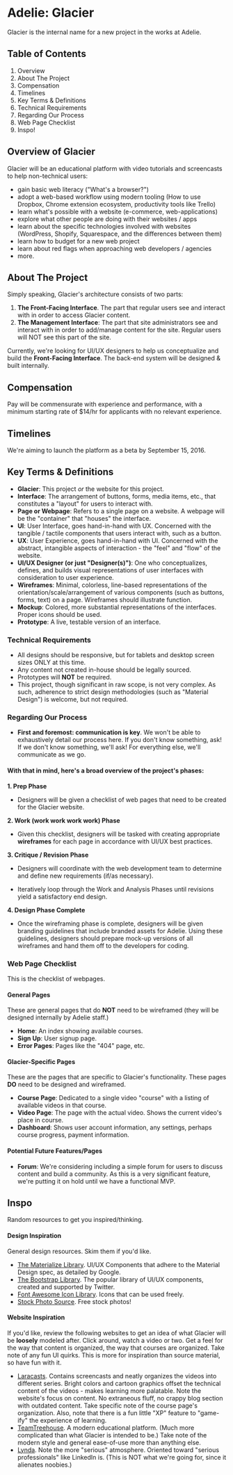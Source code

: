 # Adelie: Glacier
Glacier is the internal name for a new project in the works at Adelie. 

## Table of Contents
1. Overview 
2. About The Project
3. Compensation
4. Timelines
5. Key Terms & Definitions
6. Technical Requirements
7. Regarding Our Process
8. Web Page Checklist
9. Inspo!

## Overview of Glacier
Glacier will be an educational platform with video tutorials and screencasts to help non-technical users:

- gain basic web literacy ("What's a browser?")
- adopt a web-based workflow using modern tooling (How to use Dropbox, Chrome extension ecosystem, productivity tools like Trello)
- learn what's possible with a website (e-commerce, web-applications) 
- explore what other people are doing with their websites / apps
- learn about the specific technologies involved with websites (WordPress, Shopify, Squarespace, and the differences between them)
- learn how to budget for a new web project
- learn about red flags when approaching web developers / agencies
- more.

## About The Project
Simply speaking, Glacier's architecture consists of two parts:

1. **The Front-Facing Interface**. The part that regular users see and interact with in order to access Glacier content.
2. **The Management Interface**: The part that site administrators see and interact with in order to add/manage content for the site. Regular users will NOT see this part of the site.

Currently, we're looking for UI/UX designers to help us conceptualize and build the **Front-Facing Interface**. The back-end system will be designed & built internally.

## Compensation
Pay will be commensurate with experience and performance, with a minimum starting rate of $14/hr for applicants with no relevant experience.

## Timelines
We're aiming to launch the platform as a beta by September 15, 2016.

## Key Terms & Definitions

- **Glacier**: This project *or* the website for this project.
- **Interface**: The arrangement of buttons, forms, media items, etc., that constitutes a "layout" for users to interact with.
- **Page or Webpage**: Refers to a single page on a website. A webpage will be the "container" that "houses" the interface.
- **UI**: User Interface, goes hand-in-hand with UX. Concerned with the tangible / tactile components that users interact with, such as a button. 
- **UX**: User Experience, goes hand-in-hand with UI. Concerned with the abstract, intangible aspects of interaction - the "feel" and "flow" of the website.
- **UI/UX Designer (or just "Designer(s)")**: One who conceptualizes, defines, and builds visual representations of user interfaces with consideration to user experience.
- **Wireframes**: Minimal, colorless, line-based representations of the orientation/scale/arrangement of various components (such as buttons, forms, text) on a page. Wireframes should illustrate function. 
- **Mockup**: Colored, more substantial representations of the interfaces. Proper icons should be used.
- **Prototype**: A live, testable version of an interface.

### Technical Requirements
- All designs should be responsive, but for tablets and desktop screen sizes ONLY at this time.
- Any content not created in-house should be legally sourced. 
- Prototypes will **NOT** be required.
- This project, though significant in raw scope, is not very complex. As such, adherence to strict design methodologies (such as "Material Design") is welcome, but not required.

### Regarding Our Process
- **First and foremost: communication is key**. We won't be able to exhaustively detail our process here. If you don't know something, ask! If we don't know something, we'll ask! For everything else, we'll communicate as we go.

#### With that in mind, here's a broad overview of the project's phases:

**1. Prep Phase**

- Designers will be given a checklist of web pages that need to be created for the Glacier website. 

**2. Work (work work work work) Phase**

- Given this checklist, designers will be tasked with creating appropriate **wireframes** for each page in accordance with UI/UX best practices. 

**3. Critique / Revision Phase**

- Designers will coordinate with the web development team to determine and define new requirements (if/as necessary).

- Iteratively loop through the Work and Analysis Phases until revisions yield a satisfactory end design. 

**4. Design Phase Complete**

- Once the wireframing phase is complete, designers will be given branding guidelines that include branded assets for Adelie. Using these guidelines, designers should prepare mock-up versions of all wireframes and hand them off to the developers for coding.

### Web Page Checklist
This is the checklist of webpages.

#### General Pages
These are general pages that do **NOT** need to be wireframed (they will be designed internally by Adelie staff.)

- **Home**: An index showing available courses.
- **Sign Up**: User signup page.
- **Error Pages**: Pages like the "404" page, etc.

#### Glacier-Specific Pages
These are the pages that are specific to Glacier's functionality. 
These pages **DO** need to be designed and wireframed.

- **Course Page**: Dedicated to a single video "course" with a listing of available videos in that course.
- **Video Page**: The page with the actual video. Shows the current video's place in course. 
- **Dashboard**: Shows user account information, any settings, perhaps course progress, payment information.

#### Potential Future Features/Pages
- **Forum**: We're considering including a simple forum for users to discuss content and build a community. As this is a very significant feature, we're putting it on hold until we have a functional MVP.

## Inspo
Random resources to get you inspired/thinking.

#### Design Inspiration
General design resources. Skim them if you'd like. 

- [The Materialize Library](http://materializecss.com/badges.html). UI/UX Components that adhere to the Material Design spec, as detailed by Google.
- [The Bootstrap Library](http://getbootstrap.com/components/). The popular library of UI/UX components, created and supported by Twitter.
- [Font Awesome Icon Library](http://fontawesome.io/icons/). Icons that can be used freely.
- [Stock Photo Source](allthefreestock.com). Free stock photos!


#### Website Inspiration
If you'd like, review the following websites to get an idea of what Glacier will be **loosely** modeled after. Click around, watch a video or two. Get a feel for the way that content is organized, the way that courses are organized. Take note of any fun UI quirks. This is more for inspiration than source material, so have fun with it.

- [Laracasts](http://www.laracasts.com). Contains screencasts and neatly organizes the videos into different series. Bright colors and cartoon graphics offset the technical content of the videos - makes learning more palatable. Note the website's focus on content. No extraneous fluff, no crappy blog section with outdated content. Take specific note of the course page's organization. Also, note that there is a fun little "XP" feature to "game-ify" the experience of learning.
- [TeamTreehouse](http://www.teamtreehouse.com). A modern educational platform. (Much more complicated than what Glacier is intended to be.) Take note of the modern style and general ease-of-use more than anything else.
- [Lynda](http://lynda.com). Note the more "serious" atmosphere. Oriented toward "serious professionals" like LinkedIn is. (This is NOT what we're going for, since it alienates noobies.)

